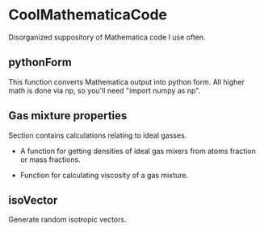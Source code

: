 # CoolMathematicaCode

Disorganized suppository of Mathematica code I use often. 


## pythonForm

  This function converts Mathematica output into python form. All higher math is done via np, so you'll need "import numpy as np".



## Gas mixture properties
  Section contains calculations relating to ideal gasses. 
  
  - A function for getting densities of ideal gas mixers from atoms fraction or mass fractions.
  
  - Function for calculating viscosity of a gas mixture. 
  
## isoVector
  Generate random isotropic vectors. 
  
